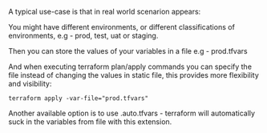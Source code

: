 A typical use-case is that in real world scenarion appears:

You might have different environments, or different classifications of environments, e.g - prod, test, uat or staging. 


Then you can store the values of your variables in a file e.g - prod.tfvars 

And when executing terraform plan/apply commands you can specify the file instead of changing the values in static file, this provides more flexibility and visibility:

`terraform apply -var-file="prod.tfvars"`

Another available option is to use .auto.tfvars - terraform will automatically suck in the variables from file with this extension.